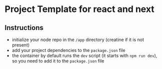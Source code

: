 # Project Template for react and next

## Instructions

* initialize your node repo in the `/app` directory (creatine if it is not present)
* add your project dependencies to the `package.json` file
* the container by default runs the `dev` script (it starts with `npm run dev`),
 so you need to add it to the `package.json` file